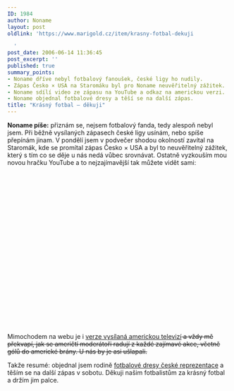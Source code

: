 ```yaml
---
ID: 1984
author: Noname
layout: post
oldlink: 'https://www.marigold.cz/item/krasny-fotbal-dekuji

  '
post_date: 2006-06-14 11:36:45
post_excerpt: ''
published: true
summary_points:
- Noname dříve nebyl fotbalový fanoušek, české ligy ho nudily.
- Zápas Česko × USA na Staromáku byl pro Noname neuvěřitelný zážitek.
- Noname sdílí video ze zápasu na YouTube a odkaz na americkou verzi.
- Noname objednal fotbalové dresy a těší se na další zápas.
title: "Krásný fotbal – děkuji"
---
```


<p><strong>Noname píše:</strong> přiznám se, nejsem fotbalový fanda, tedy alespoň nebyl jsem. Při běžně vysílaných zápasech české ligy usínám, nebo spíše přepínám jinam. V pondělí jsem v podvečer shodou okolností zavítal na Staromák, kde se promítal zápas Česko × USA a byl to neuvěřitelný zážitek, který s tím co se děje u nás nedá vůbec srovnávat. Ostatně vyzkouším mou novou hračku YouTube a to nejzajímavější tak můžete vidět sami:</p>

<object width="425" height="350"><param name="movie" value="http://www.youtube.com/v/baLojt7nCYA"></param><embed src="http://www.youtube.com/v/baLojt7nCYA" type="application/x-shockwave-flash" width="425" height="350"></embed></object>
<p>Mimochodem na webu je i <a href="http://www.youtube.com/watch?v=8l_Ug3PEB5E">verze vysílaná americkou televizí</a><del> a vždy mě překvapí, jak se američtí moderátoři radují z každé zajímavé akce, včetně gólů do americké brány. U nás by je asi ušlapali.</del></p>

<p>Takže resumé: objednal jsem rodině <a href="http://fotbal-dresy.cz/">fotbalové dresy české reprezentace</a> a těším se na další zápas v sobotu. Děkuji našim fotbalistům za krásný fotbal a držím jim palce.</p>